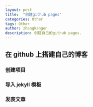 ```yaml
---
layout: post
title:  "创建github pages"
categories: Other
tags: Other
author: zhangkangen
description: 创建自己的github pages.
---
```


## 在 github 上搭建自己的博客

### 创建项目
### 导入 jekyll 模板
### 发表文章